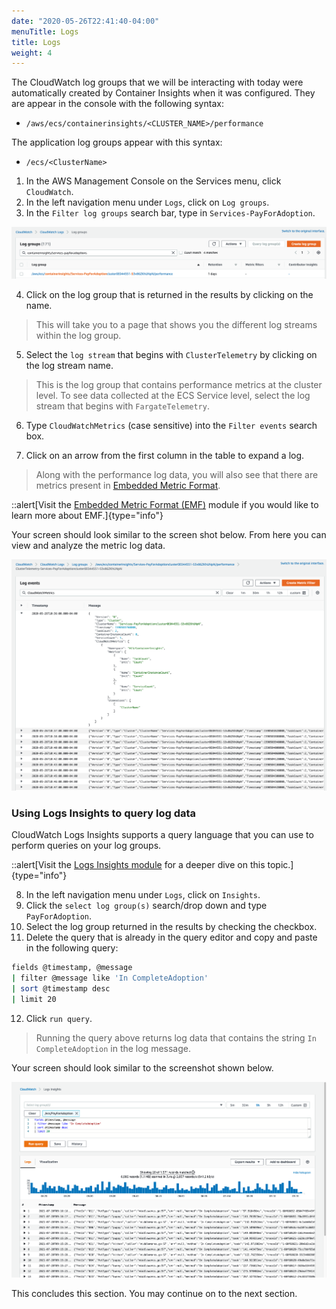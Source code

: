 ```yaml
---
date: "2020-05-26T22:41:40-04:00"
menuTitle: Logs
title: Logs
weight: 4
---
```


The CloudWatch log groups that we will be interacting with today were automatically created by Container Insights when it was configured. They are appear in the console with the following syntax:

- `/aws/ecs/containerinsights/<CLUSTER_NAME>/performance`

The application log groups appear with this syntax:
- `/ecs/<ClusterName>`

1. In the AWS Management Console on the Services menu, click `CloudWatch`.
2. In the left navigation menu under `Logs`, click on `Log groups`.
3. In the `Filter log groups` search bar, type in `Services-PayForAdoption`.

![ECS Log groups](/static/images/containerinsights/ecs7.png?classes=shadow)

4. Click on the log group that is returned in the results by clicking on the name.

> This will take you to a page that shows you the different log streams within the log group.

5. Select the `log stream` that begins with `ClusterTelemetry` by clicking on the log stream name.

> This is the log group that contains performance metrics at the cluster level. To see data collected at the ECS Service level, select the log stream that begins with `FargateTelemetry`. 

6. Type `CloudWatchMetrics` (case sensitive) into the `Filter events` search box.

7. Click on an arrow from the first column in the table to expand a log.

> Along with the performance log data, you will also see that there are metrics present in [Embedded Metric Format](https://docs.aws.amazon.com/AmazonCloudWatch/latest/monitoring/CloudWatch_Embedded_Metric_Format_Specification.html). 

::alert[Visit the [Embedded Metric Format (EMF)](/emf) module if you would like to learn more about EMF.]{type="info"}

 Your screen should look similar to the screen shot below. From here you can view and analyze the metric log data.

![EMF Log event](/static/images/containerinsights/ecs8.png?classes=shadow)

### Using Logs Insights to query log data

CloudWatch Logs Insights supports a query language that you can use to perform queries on your log groups.

::alert[Visit the [Logs Insights module](/logsinsights) for a deeper dive on this topic.]{type="info"}

8. In the left navigation menu under `Logs`, click on `Insights`.
9. Click the `select log group(s)` search/drop down and type `PayForAdoption`.
10. Select the log group returned in the results by checking the checkbox.
11. Delete the query that is already in the query editor and copy and paste in the following query:

```bash
fields @timestamp, @message
| filter @message like 'In CompleteAdoption'
| sort @timestamp desc
| limit 20
```

12. Click `run query`.

> Running the query above returns log data that contains the string `In CompleteAdoption` in the log message.

Your screen should look similar to the screenshot shown below.

![ECS LogInsightsQuery](/static/images/containerinsights/ecs9.png?classes=shadow)

This concludes this section. You may continue on to the next section.